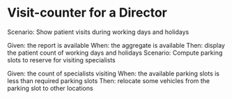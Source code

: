 # Visit-counter for a Director

Scenario: Show patient visits during working days and holidays

  Given: the report is available
  When: the aggregate is available
  Then: display the patient count of working days and holidays 
Scenario: Compute parking slots to reserve for visiting specialists

  Given: the count of specialists visiting
  When: the available parking slots is less than required parking slots
  Then: relocate some vehicles from the parking slot to other locations
